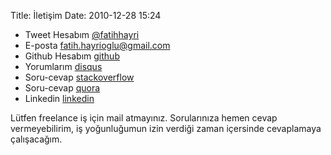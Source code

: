 Title: İletişim
Date: 2010-12-28 15:24

 - Tweet Hesabım [@fatihhayri](https://twitter.com/fatihhayri)
 - E-posta [fatih.hayrioglu@gmail.com](mailto:fatih.hayrioglu@gmail.com)
 - Github Hesabım [github](https://github.com/fatihhayri)
 - Yorumlarım [disqus](http://disqus.com/fatihhayri/)
 - Soru-cevap [stackoverflow](http://stackoverflow.com/users/296373/fatih-hayrioglu)
 - Soru-cevap [quora](http://www.quora.com/Fatih-Hayrio%C4%9Flu)
 - Linkedin [linkedin](http://www.linkedin.com/in/fatihhayri)

Lütfen freelance iş için mail atmayınız. Sorularınıza hemen cevap vermeyebilirim, iş yoğunluğumun izin verdiği zaman içersinde cevaplamaya çalışacağım.